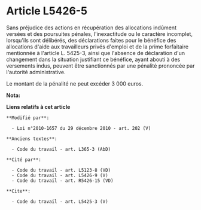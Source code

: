 # Article L5426-5

Sans préjudice des actions en récupération des allocations indûment versées et des poursuites pénales, l'inexactitude ou le
caractère incomplet, lorsqu'ils sont délibérés, des déclarations faites pour le bénéfice des allocations d'aide aux
travailleurs privés d'emploi et de la prime forfaitaire mentionnée à l'article L. 5425-3, ainsi que l'absence de déclaration
d'un changement dans la situation justifiant ce bénéfice, ayant abouti à des versements indus, peuvent être sanctionnés par
une pénalité prononcée par l'autorité administrative. 

Le montant de la pénalité ne peut excéder 3 000 euros.

**Nota:**



**Liens relatifs à cet article**

	**Modifié par**:

	  - Loi n°2010-1657 du 29 décembre 2010 - art. 202 (V)

	**Anciens textes**:

	  - Code du travail - art. L365-3 (AbD)

	**Cité par**:

	  - Code du travail - art. L5123-8 (VD)
	  - Code du travail - art. L5426-9 (V)
	  - Code du travail - art. R5426-15 (VD)

	**Cite**:

	  - Code du travail - art. L5425-3 (V)
